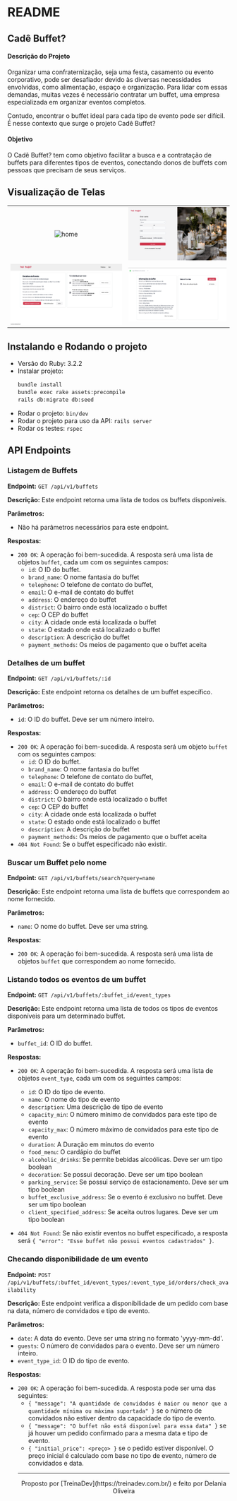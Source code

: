 # README

## Cadê Buffet?
#### Descrição do Projeto
Organizar uma confraternização, seja uma festa, casamento ou evento corporativo, pode ser desafiador devido às diversas necessidades envolvidas, como alimentação, espaço e organização. Para lidar com essas demandas, muitas vezes é necessário contratar um buffet, uma empresa especializada em organizar eventos completos.

Contudo, encontrar o buffet ideal para cada tipo de evento pode ser difícil. É nesse contexto que surge o projeto Cadê Buffet?

#### Objetivo
O Cadê Buffet? tem como objetivo facilitar a busca e a contratação de buffets para diferentes tipos de eventos, conectando donos de buffets com pessoas que precisam de seus serviços.

## Visualização de Telas 

| | |
|:-------------------------:|:-------------------------:|
|<img src="/screenshots/home.png" width="100%" alt="home"/> |  <img src="/screenshots/signup.png" width="100%" alt="signup"/>|
|<img src="/screenshots/event-details.png" width="100%" alt="event-details"/> | <img src="/screenshots/buffet-details.png" width="100%" alt="event-details"/>|


## Instalando e Rodando o projeto

* Versão do Ruby: 3.2.2
* Instalar projeto: 
  ```bash
  bundle install
  bundle exec rake assets:precompile
  rails db:migrate db:seed
  ```
* Rodar o projeto: `bin/dev`
* Rodar o projeto para uso da API: `rails server`
* Rodar os testes: `rspec`

## API Endpoints

### Listagem de Buffets

**Endpoint:** `GET /api/v1/buffets`

**Descrição:** Este endpoint retorna uma lista de todos os buffets disponíveis.

**Parâmetros:**

- Não há parâmetros necessários para este endpoint.

**Respostas:**

- `200 OK`: A operação foi bem-sucedida. A resposta será uma lista de objetos `buffet`, cada um com os seguintes campos:
  - `id`: O ID do buffet.
  - `brand_name`: O nome fantasia do buffet
  - `telephone`: O telefone de contato do buffet,
  - `email`: O e-mail de contato do buffet
  - `address`: O endereço do buffet
  - `district`: O bairro onde está localizado o buffet
  - `cep`: O CEP do buffet
  - `city`: A cidade onde está localizada o buffet
  - `state`: O estado onde está localizado o buffet
  - `description`: A descrição do buffet
  - `payment_methods`: Os meios de pagamento que o buffet aceita

### Detalhes de um buffet

**Endpoint:** `GET /api/v1/buffets/:id`

**Descrição:** Este endpoint retorna os detalhes de um buffet específico.

**Parâmetros:**

- `id`: O ID do buffet. Deve ser um número inteiro.

**Respostas:**

- `200 OK`: A operação foi bem-sucedida. A resposta será um objeto `buffet` com os seguintes campos:
  - `id`: O ID do buffet.
  - `brand_name`: O nome fantasia do buffet
  - `telephone`: O telefone de contato do buffet,
  - `email`: O e-mail de contato do buffet
  - `address`: O endereço do buffet
  - `district`: O bairro onde está localizado o buffet
  - `cep`: O CEP do buffet
  - `city`: A cidade onde está localizada o buffet
  - `state`: O estado onde está localizado o buffet
  - `description`: A descrição do buffet
  - `payment_methods`: Os meios de pagamento que o buffet aceita
- `404 Not Found`: Se o buffet especificado não existir.

### Buscar um Buffet pelo nome

**Endpoint:** `GET /api/v1/buffets/search?query=name`

**Descrição:** Este endpoint retorna uma lista de buffets que correspondem ao nome fornecido.

**Parâmetros:**

- `name`: O nome do buffet. Deve ser uma string.

**Respostas:**

- `200 OK`: A operação foi bem-sucedida. A resposta será uma lista de objetos `buffet` que correspondem ao nome fornecido.

### Listando todos os eventos de um buffet

**Endpoint:** `GET /api/v1/buffets/:buffet_id/event_types`

**Descrição:** Este endpoint retorna uma lista de todos os tipos de eventos disponíveis para um determinado buffet.

**Parâmetros:**

- `buffet_id`: O ID do buffet.

**Respostas:**

- `200 OK`: A operação foi bem-sucedida. A resposta será uma lista de objetos `event_type`, cada um com os seguintes campos:
  - `id`: O ID do tipo de evento.
  - `name`: O nome do tipo de evento
  - `description`: Uma descrição de tipo de evento
  - `capacity_min`: O número mínimo de convidados para este tipo de evento
  - `capacity_max`: O número máximo de convidados para este tipo de evento
  - `duration`: A Duração em minutos do evento
  - `food_menu`: O cardápio do buffet
  - `alcoholic_drinks`: Se permite bebidas alcoólicas. Deve ser um tipo boolean
  - `decoration`: Se possui decoração. Deve ser um tipo boolean
  - `parking_service`: Se possui serviço de estacionamento. Deve ser um tipo boolean
  - `buffet_exclusive_address`: Se o evento é exclusivo no buffet. Deve ser um tipo boolean
  - `client_specified_address`: Se aceita outros lugares. Deve ser um tipo boolean

- `404 Not Found`: Se não existir eventos no buffet especificado, a resposta será `{ "error": "Esse buffet não possui eventos cadastrados" }`.


### Checando disponibilidade de um evento

**Endpoint:** `POST /api/v1/buffets/:buffet_id/event_types/:event_type_id/orders/check_availability`

**Descrição:** Este endpoint verifica a disponibilidade de um pedido com base na data, número de convidados e tipo de evento.

**Parâmetros:**

- `date`: A data do evento. Deve ser uma string no formato 'yyyy-mm-dd'.
- `guests`: O número de convidados para o evento. Deve ser um número inteiro.
- `event_type_id`: O ID do tipo de evento.

**Respostas:**

- `200 OK`: A operação foi bem-sucedida. A resposta pode ser uma das seguintes:
  - `{ "message": "A quantidade de convidados é maior ou menor que a quantidade mínima ou máxima suportada" }` 
  se o número de convidados não estiver dentro da capacidade do tipo de evento.
  - `{ "message": "O buffet não está disponível para essa data" }` 
  se já houver um pedido confirmado para a mesma data e tipo de evento.
  - `{ "initial_price": <preço> }` 
  se o pedido estiver disponível. O preço inicial é calculado com base no tipo de evento, número de convidados e data.
  ---
  <center>Proposto por [TreinaDev](https://treinadev.com.br/) e feito por Delania Oliveira</center>